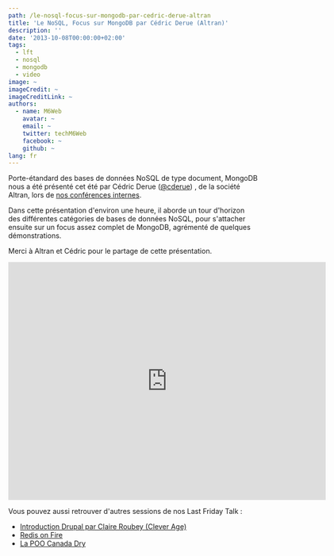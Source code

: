 ```yaml
---
path: /le-nosql-focus-sur-mongodb-par-cedric-derue-altran
title: 'Le NoSQL, Focus sur MongoDB par Cédric Derue (Altran)'
description: ''
date: '2013-10-08T00:00:00+02:00'
tags:
  - lft
  - nosql
  - mongodb
  - video
image: ~
imageCredit: ~
imageCreditLink: ~
authors:
  - name: M6Web
    avatar: ~
    email: ~
    twitter: techM6Web
    facebook: ~
    github: ~
lang: fr
---
```


Porte-étandard des bases de données NoSQL de type document, MongoDB nous a été présenté cet été par Cédric Derue ([@cderue](https://twitter.com/cderue)) , de la société Altran, lors de [nos conférences internes](http://tech.m6web.fr/organiser-des-conferences-technique-en-interne).

Dans cette présentation d'environ une heure, il aborde un tour d'horizon des différentes catégories de bases de données NoSQL, pour s'attacher ensuite sur un focus assez complet de MongoDB, agrémenté de quelques démonstrations.

Merci à Altran et Cédric pour le partage de cette présentation.



<iframe allowfullscreen="" frameborder="0" height="480" src="http://www.youtube.com/embed/NsG2smTBGuM?wmode=transparent&feature=oembed" width="640"></iframe>

Vous pouvez aussi retrouver d'autres sessions de nos Last Friday Talk :

- [Introduction Drupal par Claire Roubey (Clever Age)](http://tech.m6web.fr/introduction-%C3%A0-drupal-par-claire-roubey-clever-age)
- [Redis on Fire](http://tech.m6web.fr/redis-on-fire)
- [La POO Canada Dry](http://tech.m6web.fr/la-poo-canada-dry)
